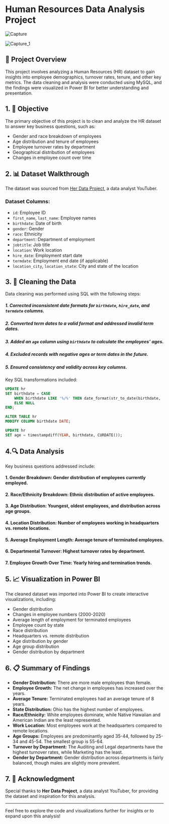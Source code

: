 # Human Resources Data Analysis Project
![Capture](https://github.com/user-attachments/assets/6020ea34-f873-4d4b-836d-c945d7ff1bd8)

![Capture_1](https://github.com/user-attachments/assets/58341b73-1a07-4b7e-9e65-ea41953e77b5)

## 📖 Project Overview
This project involves analyzing a Human Resources (HR) dataset to gain insights into employee demographics, turnover rates, tenure, and other key metrics. The data cleaning and analysis were conducted using MySQL, and the findings were visualized in Power BI for better understanding and presentation.

## 1. 🎯 Objective
The primary objective of this project is to clean and analyze the HR dataset to answer key business questions, such as:

- Gender and race breakdown of employees
- Age distribution and tenure of employees
- Employee turnover rates by department
- Geographical distribution of employees
- Changes in employee count over time

## 2. 📊 Dataset Walkthrough  
The dataset was sourced from [Her Data Project](https://herdataproject.gumroad.com/l/hr-dataset), a data analyst YouTuber.  

### Dataset Columns:  
- `id`: Employee ID  
- `first_name`, `last_name`: Employee names  
- `birthdate`: Date of birth  
- `gender`: Gender  
- `race`: Ethnicity  
- `department`: Department of employment  
- `jobtitle`: Job title  
- `location`: Work location  
- `hire_date`: Employment start date  
- `termdate`: Employment end date (if applicable)  
- `location_city`, `location_state`: City and state of the location  

## 3. 🧹 Cleaning the Data
Data cleaning was performed using SQL with the following steps:  
##### 1. Corrected inconsistent date formats for `birthdate`, `hire_date`, and `termdate` columns.  
##### 2. Converted term dates to a valid format and addressed invalid term dates.  
##### 3. Added an `age` column using `birthdate` to calculate the employees’ ages.  
##### 4. Excluded records with negative ages or term dates in the future.  
##### 5. Ensured consistency and validity across key columns.  

Key SQL transformations included:  
```sql
UPDATE hr
SET birthdate = CASE
	WHEN birthdate LIKE '%/%' THEN date_format(str_to_date(birthdate, '%m/%d/%Y'), '%Y-%m-%d')
    ELSE NULL
END;

ALTER TABLE hr
MODIFY COLUMN birthdate DATE;

UPDATE hr
SET age = timestampdiff(YEAR, birthdate, CURDATE());
```

## 4.🔍 Data Analysis
Key business questions addressed include:  
#### 1. **Gender Breakdown:** Gender distribution of employees currently employed.  
#### 2. **Race/Ethnicity Breakdown:** Ethnic distribution of active employees.  
#### 3. **Age Distribution:** Youngest, oldest employees, and distribution across age groups.  
#### 4. **Location Distribution:** Number of employees working in headquarters vs. remote locations.  
#### 5. **Average Employment Length:** Average tenure of terminated employees.  
#### 6. **Departmental Turnover:** Highest turnover rates by department.  
#### 7. **Employee Growth Over Time:** Yearly hiring and termination trends.  

## 5. 📈 Visualization in Power BI  
The cleaned dataset was imported into Power BI to create interactive visualizations, including:  
- Gender distribution  
- Changes in employee numbers (2000-2020)  
- Average length of employment for terminated employees  
- Employee count by state  
- Race distribution  
- Headquarters vs. remote distribution  
- Age distribution by gender  
- Age group distribution  
- Gender distribution by department

## 6. 📋 Summary of Findings  
- **Gender Distribution:** There are more male employees than female.  
- **Employee Growth:** The net change in employees has increased over the years.  
- **Average Tenure:** Terminated employees had an average tenure of 8 years.  
- **State Distribution:** Ohio has the highest number of employees.  
- **Race/Ethnicity:** White employees dominate, while Native Hawaiian and American Indian are the least represented.  
- **Work Location:** Most employees work at the headquarters compared to remote locations.  
- **Age Groups:** Employees are predominantly aged 35-44, followed by 25-34 and 45-54. The smallest group is 55-64.  
- **Turnover by Department:** The Auditing and Legal departments have the highest turnover rates, while Marketing has the least.  
- **Gender by Department:** Gender distribution across departments is fairly balanced, though males are slightly more prevalent.  

## 7. 🙏 Acknowledgment  
Special thanks to **Her Data Project**, a data analyst YouTuber, for providing the dataset and inspiration for this analysis.  

---  

Feel free to explore the code and visualizations further for insights or to expand upon this analysis!  
